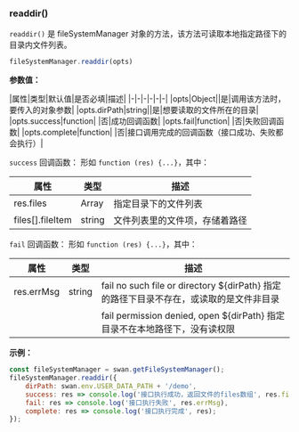### readdir()

`readdir()` 是 fileSystemManager 对象的方法，该方法可读取本地指定路径下的目录内文件列表。

```js
fileSystemManager.readdir(opts)
```

**参数值：**

|属性|类型|默认值|是否必填|描述|
|-|-|-|-|-|-|
|opts|Object||是|调用该方法时，要传入的对象参数|
|opts.dirPath|string||是|想要读取的文件所在的目录|
|opts.success|function| |否|成功回调函数|
|opts.fail|function| |否|失败回调函数|
|opts.complete|function| |否|接口调用完成的回调函数（接口成功、失败都会执行）|

`success` 回调函数：
形如 `function (res) {...}`，其中：

|属性|类型|描述|
|-|-|-|
|res.files|Array|指定目录下的文件列表|
|files[].fileItem|string|文件列表里的文件项，存储着路径|

`fail` 回调函数：
形如 `function (res) {...}`，其中：

|属性|类型|描述|
|-|-|-|
|res.errMsg|string|fail no such file or directory ${dirPath} 指定的路径下目录不存在，或读取的是文件非目录|
|||fail permission denied, open ${dirPath} 指定目录不在本地路径下，没有读权限|

**示例：**

```js
const fileSystemManager = swan.getFileSystemManager();
fileSystemManager.readdir({
    dirPath: swan.env.USER_DATA_PATH + '/demo',
    success: res => console.log('接口执行成功，返回文件的files数组', res.files),
    fail: res => console.log('接口执行失败', res.errMsg),
    complete: res => console.log('接口执行完成', res);
});
```